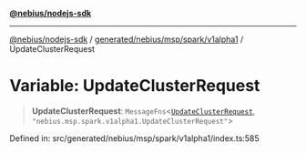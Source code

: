 [**@nebius/nodejs-sdk**](../../../../../../README.md)

***

[@nebius/nodejs-sdk](../../../../../../README.md) / [generated/nebius/msp/spark/v1alpha1](../README.md) / UpdateClusterRequest

# Variable: UpdateClusterRequest

> **UpdateClusterRequest**: `MessageFns`\<[`UpdateClusterRequest`](../interfaces/UpdateClusterRequest.md), `"nebius.msp.spark.v1alpha1.UpdateClusterRequest"`\>

Defined in: src/generated/nebius/msp/spark/v1alpha1/index.ts:585
